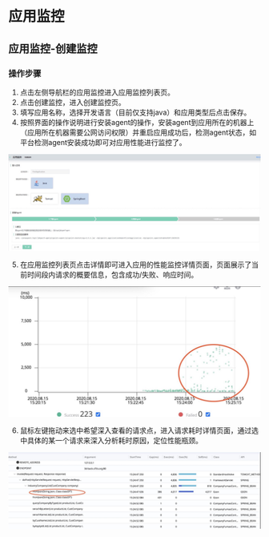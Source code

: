 # 应用监控
## 应用监控-创建监控
### 操作步骤
1. 点击左侧导航栏的应用监控进入应用监控列表页。
2. 点击创建监控，进入创建监控页。
3. 填写应用名称，选择开发语言（目前仅支持java）和应用类型后点击保存。
4. 按照界面的操作说明进行安装agent的操作，安装agent到应用所在的机器上（应用所在机器需要公网访问权限）并重启应用成功后，检测agent状态，如平台检测agent安装成功即可对应用性能进行监控了。

![应用监控-创建监控](../../../../image/Perftest/perf-23.png)

5. 在应用监控列表页点击详情即可进入应用的性能监控详情页面，页面展示了当前时间段内请求的概要信息，包含成功/失败、响应时间。

![应用监控-监控详情](../../../../image/Perftest/perf-24.png)

6. 鼠标左键拖动来选中希望深入查看的请求点，进入请求耗时详情页面，通过选中具体的某一个请求来深入分析耗时原因，定位性能瓶颈。

![应用监控-瓶颈定位](../../../../image/Perftest/perf-25.png)

